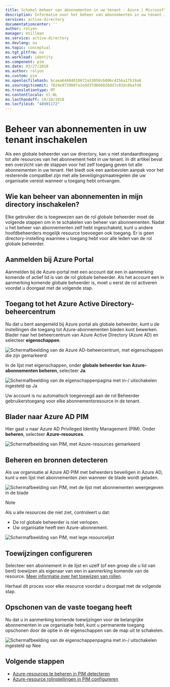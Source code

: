 ```yaml
---
title: Schakel beheer van abonnementen in uw tenant - Azure | Microsoft Docs
description: Informatie over het beheer van abonnementen in uw tenant inschakelen bij het gebruik van Azure AD Privileged Identity Management (PIM).
services: active-directory
documentationcenter: ''
author: rolyon
manager: mtillman
ms.service: active-directory
ms.devlang: na
ms.topic: conceptual
ms.tgt_pltfrm: na
ms.workload: identity
ms.component: pim
ms.date: 03/27/2018
ms.author: rolyon
ms.custom: pim
ms.openlocfilehash: bcaea64484010672a53050cb806c4256a17b19a8
ms.sourcegitcommit: 7824e973908fa2edd37d666026dd7c03dc0bafd0
ms.translationtype: MT
ms.contentlocale: nl-NL
ms.lasthandoff: 10/10/2018
ms.locfileid: "48901172"
---
```

# <a name="enable-subscription-management-in-your-tenant"></a>Beheer van abonnementen in uw tenant inschakelen

Als een globale beheerder van uw directory, kan u niet standaardtoegang tot alle resources van het abonnement hebt in uw tenant. In dit artikel bevat een overzicht van de stappen voor het zelf toegang geven tot alle abonnementen in uw tenant. Het biedt ook een aanbevolen aanpak voor het resterende compatibel zijn met alle beveiligingsmaatregelen die uw organisatie vereist wanneer u toegang hebt ontvangen.

## <a name="who-can-enable-management-of-subscriptions-in-my-directory"></a>Wie kan beheer van abonnementen in mijn directory inschakelen?

Elke gebruiker die is toegewezen aan de rol globale beheerder moet de volgende stappen om in te schakelen van beheer van abonnementen. Nadat u het beheer van abonnementen zelf hebt ingeschakeld, kunt u andere hoofdbeheerders mogelijk resource toevoegen ook toegang. Er is geen directory-instelling waarmee u toegang hebt voor alle leden van de rol globale beheerder.

## <a name="sign-in-to-the-azure-portal"></a>Aanmelden bij Azure Portal

Aanmelden bij de Azure-portal met een account dat een in aanmerking komende of actief lid is van de rol globale beheerder. Als het account een in aanmerking komende globale beheerder is, moet u eerst de rol activeren voordat u doorgaat met de volgende stap.

## <a name="access-the-azure-active-directory-admin-center"></a>Toegang tot het Azure Active Directory-beheercentrum

Nu dat u bent aangemeld bij Azure portal als globale beheerder, kunt u de instellingen die toegang tot Azure-abonnementen bieden kunt bewerken. Blader naar het beheercentrum van Azure Active Directory (Azure AD) en selecteer **eigenschappen**.

![Schermafbeelding van de Azure AD-beheercentrum, met eigenschappen die zijn gemarkeerd](media/azure-pim-resource-rbac/aad_properties.png)

In de lijst met eigenschappen, onder **globale beheerder kan Azure-abonnementen beheren**, selecteer **Ja**.

![Schermafbeelding van de eigenschappenpagina met in-/ uitschakelen ingesteld op Ja](media/azure-pim-resource-rbac/aad_properties_save.png)

Uw account is nu automatisch toegevoegd aan de rol Beheerder gebruikerstoegang voor elke abonnementsresource in de tenant.

## <a name="browse-to-azure-ad-pim"></a>Blader naar Azure AD PIM

 Hier gaat u naar Azure AD Privileged Identity Management (PIM). Onder **beheren**, selecteer **Azure-resources**.

![Schermafbeelding van PIM, met Azure-resources gemarkeerd](media/azure-pim-resource-rbac/aadpim_manage_azure_resources.png)

## <a name="manage-and-discover-resources"></a>Beheren en bronnen detecteren

Als uw organisatie al Azure AD PIM met beheerders beveiligen in Azure AD, kunt u een lijst met abonnementen zien wanneer de blade wordt geladen.

![Schermafbeelding van PIM, met de lijst met abonnementen weergegeven in de blade](media/azure-pim-resource-rbac/aadpim_manage_azure_resource_some_there.png)

> [!NOTE]
> Als u alle resources die niet ziet, controleert u dat:
>- De rol globale beheerder is niet verlopen. 
>- Uw organisatie heeft een Azure-abonnement.

![Schermafbeelding van PIM, met lege resourcelijst](media/azure-pim-resource-rbac/aadpim_rbac_empty_resource_list.png)

## <a name="configure-assignments"></a>Toewijzingen configureren

Selecteer een abonnement in de lijst en uzelf (of een groep die u lid van bent) toewijzen als eigenaar van een in aanmerking komende van de resource. 
[Meer informatie over het toewijzen van rollen](pim-resource-roles-assign-roles.md).

Herhaal dit proces voor elke resource voordat u doorgaat met de volgende stap.

## <a name="clean-up-standing-access"></a>Opschonen van de vaste toegang heeft

Nu dat u in aanmerking komende toewijzingen voor de belangrijke abonnementen in uw organisatie hebt, kunt u permanente toegang opschonen door de optie in de eigenschappen van de map uit te schakelen.

![Schermafbeelding van de eigenschappenpagina met in-/ uitschakelen ingesteld op Nee](media/azure-pim-resource-rbac/aad_properties_no.png)

## <a name="next-steps"></a>Volgende stappen

- [Azure-resources te beheren in PIM detecteren](pim-resource-roles-discover-resources.md)
- [Azure-resource rolinstellingen in PIM configureren](pim-resource-roles-configure-role-settings.md)
